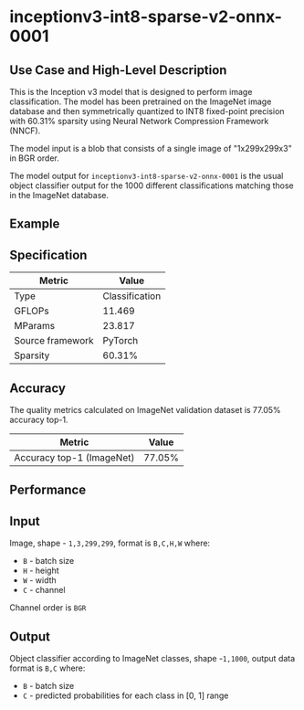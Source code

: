 # inceptionv3-int8-sparse-v2-onnx-0001

## Use Case and High-Level Description

This is the Inception v3 model that is designed to perform image classification. 
The model has been pretrained on the ImageNet image database and then symmetrically quantized to INT8 fixed-point 
precision with 60.31% sparsity using Neural Network Compression Framework (NNCF).  

The model input is a blob that consists of a single image of "1x299x299x3" in BGR order.

The model output for `inceptionv3-int8-sparse-v2-onnx-0001` is the usual object classifier output for the 1000 different classifications matching those in the ImageNet database.

## Example

## Specification

| Metric            | Value         |
|-------------------|---------------|
| Type              | Classification|
| GFLOPs            | 11.469 |
| MParams           | 23.817 |
| Source framework  | PyTorch    |
| Sparsity | 60.31% |

## Accuracy

The quality metrics calculated on ImageNet validation dataset is 77.05% accuracy top-1.

| Metric                    | Value         |
|---------------------------|---------------|
| Accuracy top-1 (ImageNet) |         77.05% |

## Performance

## Input

Image, shape - `1,3,299,299`, format is `B,C,H,W` where:

- `B` - batch size
- `H` - height
- `W` - width
- `C` - channel

Channel order is `BGR`

## Output

Object classifier according to ImageNet classes, shape -`1,1000`, output data format is `B,C` where:

- `B` - batch size
- `C` - predicted probabilities for each class in  [0, 1] range


